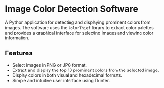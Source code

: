 # Image Color Detection Software

A Python application for detecting and displaying prominent colors from images. The software uses the `ColorThief` library to extract color palettes and provides a graphical interface for selecting images and viewing color information.

## Features

- Select images in PNG or JPG format.
- Extract and display the top 10 prominent colors from the selected image.
- Display colors in both visual and hexadecimal formats.
- Simple and intuitive user interface using Tkinter.